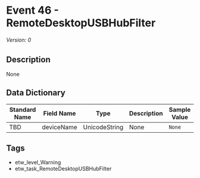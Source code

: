 # Event 46 - RemoteDesktopUSBHubFilter
###### Version: 0

## Description
None

## Data Dictionary
|Standard Name|Field Name|Type|Description|Sample Value|
|---|---|---|---|---|
|TBD|deviceName|UnicodeString|None|`None`|

## Tags
* etw_level_Warning
* etw_task_RemoteDesktopUSBHubFilter
